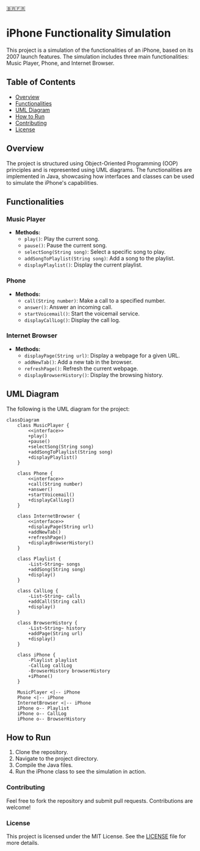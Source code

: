 [🇧🇷️]()[🇫🇷️]()

# iPhone Functionality Simulation

This project is a simulation of the functionalities of an iPhone, based on its 2007 launch features. The simulation includes three main functionalities: Music Player, Phone, and Internet Browser.

## Table of Contents
- [Overview](#overview)
- [Functionalities](#functionalities)
- [UML Diagram](#uml-diagram)
- [How to Run](#how-to-run)  
- [Contributing](#contributing)
- [License](#license)

## Overview

The project is structured using Object-Oriented Programming (OOP) principles and is represented using UML diagrams. The functionalities are implemented in Java, showcasing how interfaces and classes can be used to simulate the iPhone's capabilities.

## Functionalities

### Music Player
- **Methods:**
    - `play()`: Play the current song.
    - `pause()`: Pause the current song.
    - `selectSong(String song)`: Select a specific song to play.
    - `addSongToPlaylist(String song)`: Add a song to the playlist.
    - `displayPlaylist()`: Display the current playlist.

### Phone
- **Methods:**
    - `call(String number)`: Make a call to a specified number.
    - `answer()`: Answer an incoming call.
    - `startVoicemail()`: Start the voicemail service.
    - `displayCallLog()`: Display the call log.

### Internet Browser
- **Methods:**
    - `displayPage(String url)`: Display a webpage for a given URL.
    - `addNewTab()`: Add a new tab in the browser.
    - `refreshPage()`: Refresh the current webpage.
    - `displayBrowserHistory()`: Display the browsing history.

## UML Diagram

The following is the UML diagram for the project:

```mermaid
classDiagram
    class MusicPlayer {
        <<interface>>
        +play()
        +pause()
        +selectSong(String song)
        +addSongToPlaylist(String song)
        +displayPlaylist()
    }
    
    class Phone {
        <<interface>>
        +call(String number)
        +answer()
        +startVoicemail()
        +displayCallLog()
    }
    
    class InternetBrowser {
        <<interface>>
        +displayPage(String url)
        +addNewTab()
        +refreshPage()
        +displayBrowserHistory()
    }
    
    class Playlist {
        -List~String~ songs
        +addSong(String song)
        +display()
    }
    
    class CallLog {
        -List~String~ calls
        +addCall(String call)
        +display()
    }
    
    class BrowserHistory {
        -List~String~ history
        +addPage(String url)
        +display()
    }
    
    class iPhone {
        -Playlist playlist
        -CallLog callLog
        -BrowserHistory browserHistory
        +iPhone()
    }

    MusicPlayer <|-- iPhone
    Phone <|-- iPhone
    InternetBrowser <|-- iPhone
    iPhone o-- Playlist
    iPhone o-- CallLog
    iPhone o-- BrowserHistory
```
## How to Run
1. Clone the repository.
2. Navigate to the project directory.
3. Compile the Java files.
4. Run the iPhone class to see the simulation in action.

### Contributing
Feel free to fork the repository and submit pull requests. Contributions are welcome!

### License
This project is licensed under the MIT License. See the [LICENSE]() file for more details.